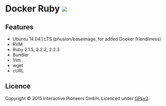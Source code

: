 # Docker Ruby [![](https://badge.imagelayers.io/ipioneers/docker-ruby:2.2.3.svg)](https://imagelayers.io/?images=ipioneers/docker-ruby:2.2.3)

## Features
- Ubuntu 14.04.1 LTS (phusion/baseimage, for added Docker friendliness)
- RVM
- Ruby 2.1.5, 2.2.2, 2.2.3
- Bundler
- Vim
- wget
- cURL

## Licence
Copyright © 2015 Interactive Pioneers GmbH. Licenced under [GPLv3](LICENSE).
